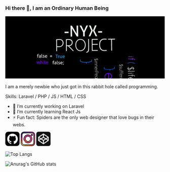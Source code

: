 ### Hi there 👋, I am an Ordinary Human Being
![](https://github.com/iArsene69/iArsene69/blob/main/banner.jpg)

I am a merely newbie who just got in this rabbit hole called programming.

Skills: Laravel / PHP / JS / HTML / CSS

- 🔭 I’m currently working on Laravel 
- 🌱 I’m currently learning React Js 
- ⚡ Fun fact: Spiders are the only web designer that love bugs in their webs. 


[<img src='https://github.com/iArsene69/iArsene69/blob/main/github-svgrepo-com.svg' alt='github' height='45'>](https://github.com/iArsene69)  [<img src='https://github.com/iArsene69/iArsene69/blob/main/instagram-svgrepo-com.svg' alt='instagram' height='45'>](https://www.instagram.com/nite.nyx/)  [<img src='https://github.com/iArsene69/iArsene69/blob/main/codepen-svgrepo-com.svg' alt='codepen' height='45'>](https://codepen.io/iArsene69)  

![Top Langs](https://github-readme-stats.vercel.app/api/top-langs/?username=iArsene69&layout=compact&theme=tokyonight)      

![Anurag's GitHub stats](https://github-readme-stats.vercel.app/api?username=iArsene69&show_icons=true&theme=tokyonight)





